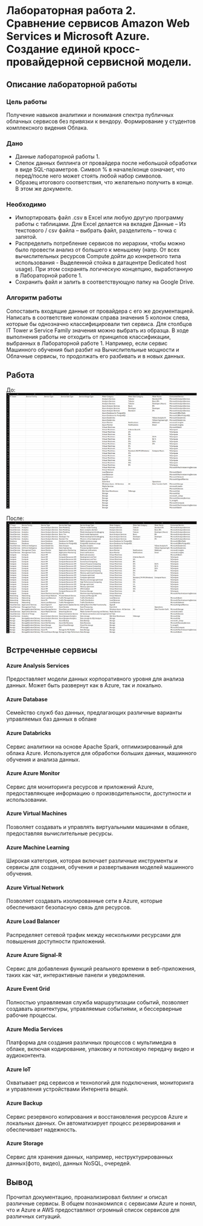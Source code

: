 # Лабораторная работа 2. Сравнение сервисов Amazon Web Services и Microsoft Azure. Создание единой кросс-провайдерной сервисной модели.


## Описание лабораторной работы
### Цель работы
Получение навыков аналитики и понимания спектра публичных облачных сервисов без привязки к вендору. Формирование у студентов комплексного видения Облака. 
### Дано 
- Данные лабораторной работы 1.
- Слепок данных биллинга от провайдера после небольшой обработки в виде SQL-параметров. Символ % в начале/конце означает, что перед/после него может стоять любой набор символов.
- Образец итогового соответствия, что желательно получить в конце. В этом же документе.
### Необходимо 
- Импортировать файл .csv в Excel или любую другую программу работы с таблицами. Для Excel делается на вкладке Данные – Из текстового / csv файла – выбрать файл, разделитель – точка с запятой.
- Распределить потребление сервисов по иерархии, чтобы можно было провести анализ от большего к меньшему (напр. От всех вычислительных ресурсов Compute дойти до конкретного типа использования - Выделенной стойка в датацентре Dedicated host usage). При этом сохранять логическую концепцию, выработанную в Лабораторной работе 1.
- Сохранить файл и залить в соответствующую папку на Google Drive.
### Алгоритм работы 
Сопоставить входящие данные от провайдера с его же документацией. Написать в соответствие колонкам справа значения 5 колонок слева, которые бы однозначно классифицировали тип сервиса. Для столбцов IT Tower и Service Family значения можно выбрать из образца. В ходе выполнения работы не отходить от принципов классификации, выбранных в Лабораторной работе 1. Например, если сервис Машинного обучения был разбит на Вычислительные мощности и Облачные сервисы, то продолжать его разбивать и в новых данных.

## Работа 
До:
![](Screen1.png)

После:
![](Screen2.png)

## Встреченные сервисы
#### Azure Analysis Services
Предоставляет модели данных корпоративного уровня для анализа данных. Может быть развернут как в Azure, так и локально.
#### Azure Database
Семейство служб баз данных, предлагающих различные варианты управляемых баз данных в облаке
#### Azure Databricks
Сервис аналитики на основе Apache Spark, оптимизированный для облака Azure. Используется для обработки больших данных, машинного обучения и анализа данных.
#### Azure Azure Monitor
Сервис для мониторинга ресурсов и приложений Azure, предоставляющее информацию о производительности, доступности и использовании.
#### Azure Virtual Machines
Позволяет создавать и управлять виртуальными машинами в облаке, предоставляя вычислительные ресурсы.
#### Azure Machine Learning
Широкая категория, которая включает различные инструменты и сервисы для создания, обучения и развертывания моделей машинного обучения.
#### Azure Virtual Network
Позволяет создавать изолированные сети в Azure, которые обеспечивают безопасную связь для ресурсов.
#### Azure Load Balancer
Распределяет сетевой трафик между несколькими ресурсами для повышения доступности приложений.
#### Azure Azure Signal-R
Сервис для добавления функций реального времени в веб-приложения, таких как чат, интерактивные панели и уведомления.
#### Azure Event Grid
Полностью управляемая служба маршрутизации событий, позволяет создавать архитектуры, управляемые событиями, и бессерверные рабочие процессы.
#### Azure Media Services
Платформа для создания различных процессов с мультимедиа в облаке, включая кодирование, упаковку и потоковую передачу видео и аудиоконтента.
#### Azure IoT
Охватывает ряд сервисов и технологий для подключения, мониторинга и управления устройствами Интернета вещей.
#### Azure Backup
Сервис резервного копирования и восстановления ресурсов Azure и локальных данных. Он автоматизирует процесс резервирования и обеспечивает надежность.
#### Azure Storage
Сервис для хранения данных, например, неструктурированных данных(фото, видео), данных NoSQL, очередей.

## Вывод
Прочитал документацию, проанализировал биллинг и описал различные сервисы. В общем познакомился с сервисами Azure и понял, что и Azure и AWS предоставляют огромный список сервисов для различных ситуаций.
